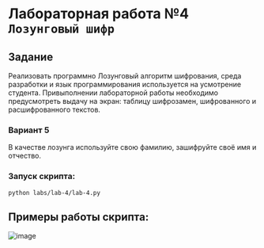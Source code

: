 # Лабораторная работа №4 `Лозунговый шифр `

## Задание
Реализовать программно Лозунговый алгоритм шифрования, среда разработки и язык программирования используется на усмотрение студента. Привыполнении лабораторной работы необходимо предусмотреть выдачу на экран: таблицу шифрозамен, шифрованного и расшифрованного текстов.

### Вариант 5
В качестве лозунга используйте свою фамилию, зашифруйте своё имя и отчество.

### Запуск скрипта:
```shell
python labs/lab-4/lab-4.py
```

## Примеры работы скрипта:
![image](https://user-images.githubusercontent.com/60512214/192021761-12ed0c5a-8892-46e2-b111-4d97b5df255f.png)
